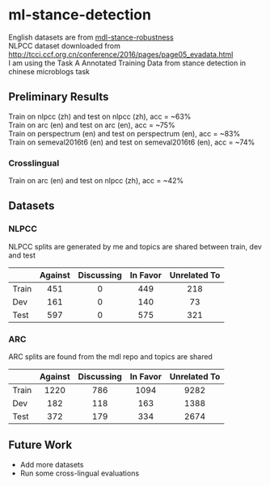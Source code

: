 # ml-stance-detection

English datasets are from [mdl-stance-robustness](https://github.com/UKPLab/mdl-stance-robustness) \
NLPCC dataset downloaded from http://tcci.ccf.org.cn/conference/2016/pages/page05_evadata.html \
I am using the Task A Annotated Training Data from stance detection in chinese microblogs task

## Preliminary Results
Train on nlpcc (zh) and test on nlpcc (zh), acc = ~63% \
Train on arc (en) and test on arc (en), acc = ~75% \
Train on perspectrum (en) and test on perspectrum (en), acc = ~83% \
Train on semeval2016t6 (en) and test on semeval2016t6 (en), acc = ~74%

### Crosslingual
Train on arc (en) and test on nlpcc (zh), acc = ~42%

## Datasets
### NLPCC
NLPCC splits are generated by me and topics are shared between train, dev and test

|       | Against | Discussing | In Favor | Unrelated To |
|-------|:-------:|:----------:|:--------:|:------------:|
| Train |   451   |      0     |    449   |      218     |
| Dev   |   161   |      0     |    140   |      73      |
| Test  |   597   |      0     |    575   |      321     |

### ARC
ARC splits are found from the mdl repo and topics are shared


|       | Against | Discussing | In Favor | Unrelated To |
|-------|:-------:|:----------:|:--------:|:------------:|
| Train |   1220  |     786    |   1094   |     9282     |
| Dev   |   182   |     118    |    163   |     1388     |
| Test  |   372   |     179    |    334   |     2674     |


## Future Work
- Add more datasets
- Run some cross-lingual evaluations

